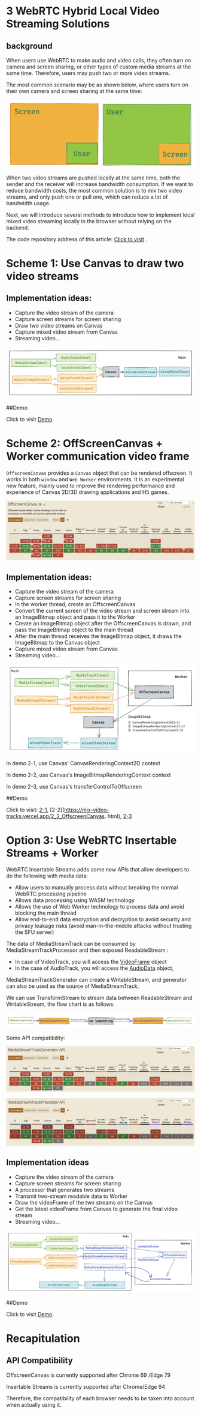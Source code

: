 # 3 WebRTC Hybrid Local Video Streaming Solutions

## background

When users use WebRTC to make audio and video calls, they often turn on camera and screen sharing, or other types of custom media streams at the same time. Therefore, users may push two or more video streams.

The most common scenario may be as shown below, where users turn on their own camera and screen sharing at the same time:

![01.png](./assets/01.png)

When two video streams are pushed locally at the same time, both the sender and the receiver will increase bandwidth consumption. If we want to reduce bandwidth costs, the most common solution is to mix two video streams, and only push one or pull one, which can reduce a lot of bandwidth usage.

Next, we will introduce several methods to introduce how to implement local mixed video streaming locally in the browser without relying on the backend.

The code repository address of this article: [Click to visit](https://github.com/zhangyuiris/3-ways-to-mix-video-tracks-with-javascript) .

# Scheme 1: Use Canvas to draw two video streams

## Implementation ideas:

- Capture the video stream of the camera
- Capture screen streams for screen sharing
- Draw two video streams on Canvas
- Capture mixed video stream from Canvas
- Streaming video...

![02.png](./assets/02.png)

##Demo

Click to visit [Demo](https://mix-video-tracks.vercel.app/1_Canvas.html).

# Scheme 2: OffScreenCanvas + Worker communication video frame

`OffscreenCanvas` provides a `Canvas` object that can be rendered offscreen. It works in both `window` and `Web Worker` environments. It is an experimental new feature, mainly used to improve the rendering performance and experience of Canvas 2D/3D drawing applications and H5 games.

![03.png](./assets/03.png)

## Implementation ideas:

- Capture the video stream of the camera
- Capture screen streams for screen sharing
- In the worker thread, create an OffscreenCanvas
- Convert the current screen of the video stream and screen stream into an ImageBitmap object and pass it to the Worker
- Create an ImageBitmap object after the OffscreenCanvas is drawn, and pass the ImageBitmap object to the main thread
- After the main thread receives the ImageBitmap object, it draws the ImageBitmap to the Canvas object
- Capture mixed video stream from Canvas
- Streaming video...

![04.png](./assets/04.png)

In demo 2-1, use Canvas' CanvasRenderingContext2D context

In demo 2-2, use Canvas's ImageBitmapRenderingContext context

In demo 2-3, use Canvas's transferControlToOffscreen

##Demo

Click to visit: [2-1](https://mix-video-tracks.vercel.app/2_1_OffscreenCanvas.html), [2-2](https://mix-video-tracks.vercel.app/2_2_OffscreenCanvas. html), [2-3](https://mix-video-tracks.vercel.app/2_3_OffscreenCanvas.html)

# Option 3: Use WebRTC Insertable Streams + Worker

WebRTC Insertable Streams adds some new APIs that allow developers to do the following with media data:

- Allow users to manually process data without breaking the normal WebRTC processing pipeline
- Allows data processing using WASM technology
- Allows the use of Web Worker technology to process data and avoid blocking the main thread
- Allow end-to-end data encryption and decryption to avoid security and privacy leakage risks (avoid man-in-the-middle attacks without trusting the SFU server)

The data of MediaStreamTrack can be consumed by MediaStreamTrackProcessor and then exposed ReadableStream :

- In case of VideoTrack, you will access the [VideoFrame](https://w3c.github.io/webcodecs/#videoframe) object
- In the case of AudioTrack, you will access the [AudioData](https://w3c.github.io/webcodecs/#audiodata-interface) object,

MediaStreamTrackGenerator can create a WritableStream, and generator can also be used as the source of MediaStreamTrack.

We can use TransformStream to stream data between ReadableStream and WritableStream, the flow chart is as follows:

![08.png](./assets/08.png)

Some API compatibility:

![05.png](./assets/05.png)

![06.png](./assets/06.png)

## Implementation ideas

- Capture the video stream of the camera
- Capture screen streams for screen sharing
- A processor that generates two streams
- Transmit two-stream readable data to Worker
- Draw the videoFrame of the two streams on the Canvas
- Get the latest videoFrame from Canvas to generate the final video stream
- Streaming video...

![07.png](./assets/07.png)

##Demo

Click to visit [Demo](https://mix-video-tracks.vercel.app/3_Insertable%20Stream.html).

# Recapitulation

## API Compatibility

OffscreenCanvas is currently supported after Chrome 69 /Edge 79

Insertable Streams is currently supported after Chrome/Edge 94

Therefore, the compatibility of each browser needs to be taken into account when actually using it.
